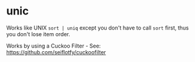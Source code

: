 # unic


Works like UNIX `sort | uniq` except you don't have to call `sort` first, thus you don't lose item order.

Works by using a Cuckoo Filter - See: https://github.com/seiflotfy/cuckoofilter


